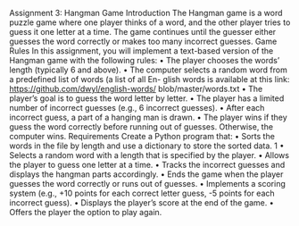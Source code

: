 Assignment 3: Hangman Game
Introduction
The Hangman game is a word puzzle game where one player thinks of a word, and the
other player tries to guess it one letter at a time. The game continues until the guesser
either guesses the word correctly or makes too many incorrect guesses.
Game Rules
In this assignment, you will implement a text-based version of the Hangman game with
the following rules:
• The player chooses the words’ length (typically 6 and above).
• The computer selects a random word from a predefined list of words (a list of all En-
glish words is available at this link: https://github.com/dwyl/english-words/
blob/master/words.txt
• The player’s goal is to guess the word letter by letter.
• The player has a limited number of incorrect guesses (e.g., 6 incorrect guesses).
• After each incorrect guess, a part of a hanging man is drawn.
• The player wins if they guess the word correctly before running out of guesses.
Otherwise, the computer wins.
Requirements
Create a Python program that:
• Sorts the words in the file by length and use a dictionary to store the sorted data.
1
• Selects a random word with a length that is specified by the player.
• Allows the player to guess one letter at a time.
• Tracks the incorrect guesses and displays the hangman parts accordingly.
• Ends the game when the player guesses the word correctly or runs out of guesses.
• Implements a scoring system (e.g., +10 points for each correct letter guess, -5 points
for each incorrect guess).
• Displays the player’s score at the end of the game.
• Offers the player the option to play again.
